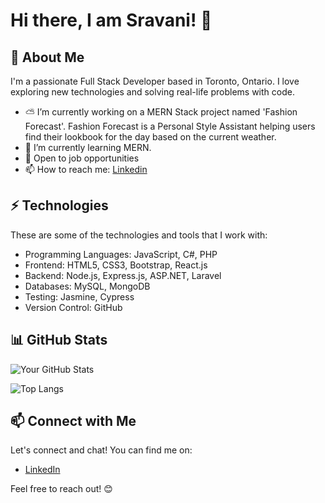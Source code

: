 # Hi there, I am Sravani! 👋

## 🚀 About Me
I'm a passionate Full Stack Developer based in Toronto, Ontario. I love exploring new technologies and solving real-life problems with code.

- ⛅️ I’m currently working on a MERN Stack project named 'Fashion Forecast'. Fashion Forecast is a Personal Style Assistant helping users find their lookbook for the day based on the current weather.
- 🌱 I’m currently learning MERN.
- 💼 Open to job opportunities
- 📫 How to reach me: [Linkedin](https://www.linkedin.com/in/singani-sravani-582926161/)

## ⚡ Technologies
These are some of the technologies and tools that I work with:

- Programming Languages: JavaScript, C#, PHP
- Frontend: HTML5, CSS3, Bootstrap, React.js
- Backend: Node.js, Express.js, ASP.NET, Laravel
- Databases: MySQL, MongoDB
- Testing: Jasmine, Cypress
- Version Control: GitHub

## 📊 GitHub Stats
![Your GitHub Stats](https://github-readme-stats.vercel.app/api?username=SravaniSingani&show_icons=true&theme=radical)

![Top Langs](https://github-readme-stats.vercel.app/api/top-langs/?username=SravaniSingani&layout=compact&theme=radical)

## 📫 Connect with Me
Let's connect and chat! You can find me on:

- [LinkedIn](https://www.linkedin.com/in/singani-sravani-582926161/)

Feel free to reach out! 😊

